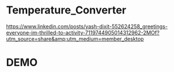 # Temperature_Converter
https://www.linkedin.com/posts/yash-dixit-552624258_greetings-everyone-im-thrilled-to-activity-7119744905014312962-2MOf?utm_source=share&amp;utm_medium=member_desktop
# DEMO